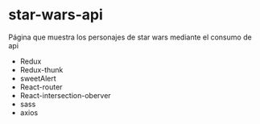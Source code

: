 # star-wars-api
Página que muestra los personajes de star wars mediante el consumo de api
- Redux
- Redux-thunk
- sweetAlert
- React-router
- React-intersection-oberver
- sass
- axios
